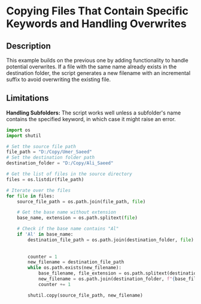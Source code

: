 # Copying Files That Contain Specific Keywords and Handling Overwrites

## Description

This example builds on the previous one by adding functionality to handle potential overwrites. If a file with the same name already exists in the destination folder, the script generates a new filename with an incremental suffix to avoid overwriting the existing file.

## Limitations

**Handling Subfolders:** The script works well unless a subfolder's name contains the specified keyword, in which case it might raise an error.


```python
import os
import shutil

# Set the source file path
file_path = "D:/Copy/Umer_Saeed"
# Set the destination folder path
destination_folder = "D:/Copy/Ali_Saeed"

# Get the list of files in the source directory
files = os.listdir(file_path)

# Iterate over the files
for file in files:
    source_file_path = os.path.join(file_path, file)

    # Get the base name without extension
    base_name, extension = os.path.splitext(file)

    # Check if the base name contains "Al"
    if 'Al' in base_name:
        destination_file_path = os.path.join(destination_folder, file)
        
        
        counter = 1
        new_filename = destination_file_path
        while os.path.exists(new_filename):
            base_filename, file_extension = os.path.splitext(destination_file_path)
            new_filename = os.path.join(destination_folder, f"{base_filename}_{counter}{file_extension}")
            counter += 1

        shutil.copy(source_file_path, new_filename)
```

